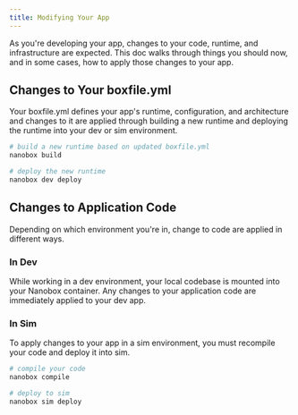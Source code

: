 ```yaml
---
title: Modifying Your App
---
```


As you're developing your app, changes to your code, runtime, and infrastructure are expected. This doc walks through things you should now, and in some cases, how to apply those changes to your app.

## Changes to Your boxfile.yml
Your boxfile.yml defines your app's runtime, configuration, and architecture and changes to it are applied through building a new runtime and deploying the runtime into your dev or sim environment.

```bash
# build a new runtime based on updated boxfile.yml
nanobox build

# deploy the new runtime
nanobox dev deploy
```

## Changes to Application Code
Depending on which environment you're in, change to code are applied in different ways.

### In Dev
While working in a dev environment, your local codebase is mounted into your Nanobox container. Any changes to your application code are immediately applied to your dev app.

### In Sim
To apply changes to your app in a sim environment, you must recompile your code and deploy it into sim.

```bash
# compile your code
nanobox compile

# deploy to sim
nanobox sim deploy
```
